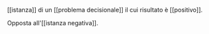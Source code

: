 [[istanza]] di un [[problema decisionale]] il cui risultato è [[positivo]].

Opposta all'[[istanza negativa]].
